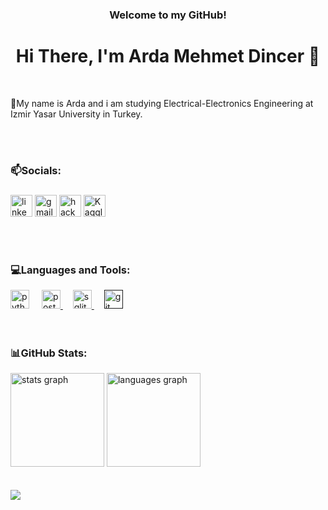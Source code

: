 <div id="header" align="center">
  <h3>Welcome to my GitHub!</h3>
</div>
<h1 align="center">Hi There, I'm Arda Mehmet Dincer 👋</h1>

<br>

<p>📌My name is Arda and i am studying Electrical-Electronics Engineering at Izmir Yasar University in Turkey.</p>

<br>
<br>
<h3 align="left">📫Socials:</h3>

###

<div align="left">
  <a href="https://www.linkedin.com/in/arda-mehmet-dinçer-369a142b4/"><img src="https://img.shields.io/static/v1?message=LinkedIn&logo=linkedin&label=&color=0077B5&logoColor=white&labelColor=&style=for-the-badge" height="35" alt="linkedin logo"/></a>
  <a href="mailto:dincerarda73@gmail.com?"><img src="https://img.shields.io/static/v1?message=Gmail&logo=gmail&label=&color=D14836&logoColor=white&labelColor=&style=for-the-badge" height="35" alt="gmail logo"  /></a>
  <a href="https://www.hackerrank.com/profile/ardamehmetdincer"><img src="https://img.shields.io/static/v1?message=HackerRank&logo=hackerrank&label=&color=2EC866&logoColor=white&labelColor=&style=for-the-badge" height="35" alt="hackerrank logo"  /></a>
  <a href="https://www.kaggle.com/ardamehmetdincer"><img src="https://img.shields.io/static/v1?message=Kaggle&logo=kaggle&label=&color=0080B5&logoColor=white&labelColor=&style=for-the-badge" height="35" alt="Kaggle logo"/></a>
</div>

<br>

<p align="left">
</p>
<br>
<h3 align="left">💻Languages and Tools:</h3>
<div align="left">
  <a href= "https://www.python.org"><img src="https://cdn.simpleicons.org/python/3776AB" height="30" alt="python logo"  /></a>
  <img width="12" />
  <a href="https://www.postgresql.org"><img src="https://cdn.simpleicons.org/postgresql/4169E1" height="30" alt="postgresql logo"  /> </a>
  <img width="12" />
  <a href = "https://www.sqlite.org/index.html"><img src="https://cdn.simpleicons.org/sqlite/003B57" height="30" alt="sqlite logo"  /> </a>
  <img width="12" />
  <a href = ""https://git-scm.com><img src="https://cdn.simpleicons.org/git/F05032" height="30" alt="git logo"  /> </a>
</div>

<br>
<br>

<h3 align="left">📊GitHub Stats:</h3>
<div align="left">
  <img src="https://github-readme-stats.vercel.app/api?username=Arda-Mehmet-Dincer&hide_title=false&hide_rank=false&show_icons=true&include_all_commits=true&count_private=true&disable_animations=false&theme=dracula&locale=en&hide_border=false" height="150" alt="stats graph"  />
  <img src="https://github-readme-stats.vercel.app/api/top-langs?username=Arda-Mehmet-Dincer&locale=en&hide_title=false&layout=compact&card_width=320&langs_count=5&theme=dracula&hide_border=false" height="150" alt="languages graph"  />
</div>
<br>
<br>

<div align="left">
  <img src="https://profile-counter.glitch.me/Arda-Mehmet-Dincer/count.svg?"  />
</div>

